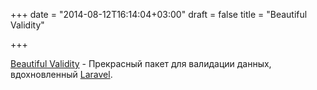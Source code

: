 +++
date = "2014-08-12T16:14:04+03:00"
draft = false
title = "Beautiful Validity"

+++

<p><a href="https://github.com/Assembli/beautiful-validity">Beautiful Validity</a>&nbsp;- Прекрасный пакет для валидации данных, вдохновленный <a href="http://laravel.com/">Laravel</a>.</p>

